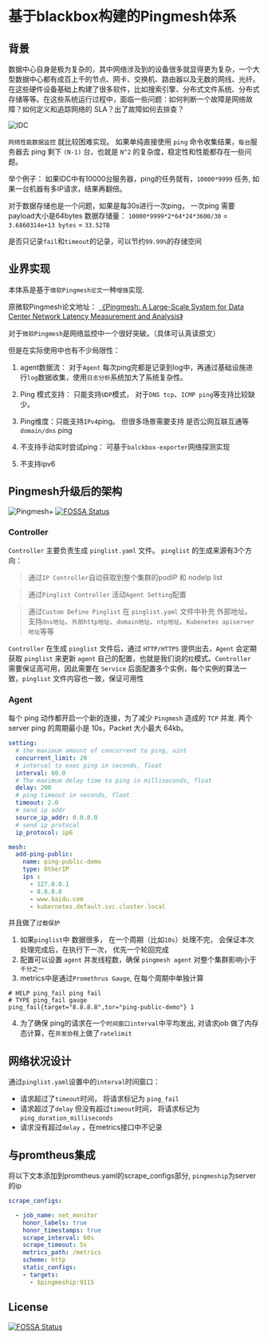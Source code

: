 # 基于blackbox构建的Pingmesh体系

## 背景

数据中心自身是极为复杂的，其中网络涉及到的设备很多就显得更为复杂，一个大型数据中心都有成百上千的节点、网卡、交换机、路由器以及无数的网线、光纤。在这些硬件设备基础上构建了很多软件，比如搜索引擎、分布式文件系统、分布式存储等等。在这些系统运行过程中，面临一些问题：如何判断一个故障是网络故障？如何定义和追踪网络的 SLA？出了故障如何去排查？

![IDC](https://kubeservice.cn/img/devops/IDC_hu8ec2fdff58b0ea09e7358f84cbaf1df1_175984_filter_3454788233369042773.png)

`网络性能数据监控` 就比较困难实现。 如果单纯直接使用 `ping` 命令收集结果，`每台`服务器去 ping 剩下 `(N-1)` 台，也就是 `N^2` 的复杂度，稳定性和性能都存在一些问题。

举个例子： 
如果IDC中有10000台服务器，ping的任务就有，`10000*9999` 任务, 如果一台机器有多IP请求，结果再翻倍。

对于数据存储也是一个问题，如果是每30s进行一次ping， 一次ping 需要 payload大小是64bytes
数据存储量： `10000*9999*2*64*24*3600/30` = `3.6860314e+13 bytes` = `33.52TB`

是否只记录`fail`和`timeout`的记录，可以节约`99.99%`的存储空间

## 业界实现

本体系是基于`微软Pingmesh论文`一种`增强`实现. 

原微软Pingmesh论文地址：
[《Pingmesh: A Large-Scale System for Data Center Network Latency Measurement and Analysis》](https://conferences.sigcomm.org/sigcomm/2015/pdf/papers/p139.pdf)


对于`微软Pingmesh`是网络监控中一个很好突破。（具体可认真读原文）

但是在实际使用中也有不少局限性：

1. agent数据流： 对于`Agent` 每次ping完都是记录到log中，再通过基础设施进行`log`数据收集，使用`日志分析`系统加大了系统复杂性。

2. Ping 模式支持： 只能支持`UDP`模式， 对于`DNS tcp`、`ICMP ping`等支持比较缺少。

3. Ping维度：只能支持`IPv4`ping。 但很多场景需要支持 是否公网互联互通等 `domain/dns` ping

4. 不支持手动实时尝试ping： 可基于`balckbox-exporter`网络探测实现

5. 不支持ipv6

## Pingmesh升级后的架构

![Pingmesh+](https://kubeservice.cn/img/devops/pingmesh_hu8c196f2563a4108ff3fa8682517063fd_177531_filter_4759638724306006349.png)
[![FOSSA Status](https://app.fossa.com/api/projects/git%2Bgithub.com%2Fkubeservice-stack%2Fpingmesh-agent.svg?type=shield)](https://app.fossa.com/projects/git%2Bgithub.com%2Fkubeservice-stack%2Fpingmesh-agent?ref=badge_shield)

### Controller

`Controller` 主要负责生成 `pinglist.yaml` 文件。 `pinglist` 的生成来源有3个方向：

> 通过`IP Controller`自动获取到整个集群的podIP 和 nodeIp list

> 通过`Pinglist Controller` 活动`Agent Setting`配置

> 通过`Custom Define Pinglist` 在 `pinglist.yaml` 文件中补充 外部地址。 支持`dns地址`、`外部http地址`、`domain地址`、`ntp地址`、`Kubenetes apiserver地址`等等

`Controller` 在生成 `pinglist` 文件后，通过 `HTTP/HTTPS` 提供出去，`Agent` 会定期获取 `pinglist` 来更新 `agent` 自己的配置，也就是我们说的`拉`模式。`Controller `需要保证高可用，因此需要在 `Service` 后面配置多个实例，每个实例的算法一致，`pinglist` 文件内容也一致，保证可用性


### Agent
每个 ping 动作都开启一个新的连接，为了减少 `Pingmesh` 造成的 `TCP` 并发. 两个server ping 的周期最小是 10s，Packet 大小最大 64kb。

```yaml
setting:
  # the maximum amount of concurrent to ping, uint
  concurrent_limit: 20
  # interval to exec ping in seconds, float
  interval: 60.0
  # The maximum delay time to ping in milliseconds, float
  delay: 200
  # ping timeout in seconds, float
  timeout: 2.0
  # send ip addr
  source_ip_addr: 0.0.0.0
  # send ip protocal
  ip_protocol: ip6

mesh:
  add-ping-public: 
    name: ping-public-demo
    type: OtherIP
    ips :
      - 127.0.0.1
      - 8.8.8.8
      - www.baidu.com
      - kubernetes.default.svc.cluster.local
```

并且做了`过载保护`
1. 如果`pinglist`中 数据很多， 在一个周期（比如`10s`）处理不完， 会保证本次处理完成后，在执行下一次， 优先一个轮回完成
2. 配置可以设置 `agent` 并发线程数，确保 `pingmesh agent` 对整个集群影响小于`千分之一`
3. metrics中是通过`Promethrus Gauge`, 在每个周期中单独计算

```metrics 
# HELP ping_fail ping fail
# TYPE ping_fail gauge
ping_fail{target="8.8.8.8",tor="ping-public-demo"} 1
```

4. 为了确保 ping的请求在一个`时间窗口interval`中平均发出, 对请求job 做了内存态计算，在`并发协程`上做了`ratelimit`

## 网络状况设计

通过`pinglist.yaml`设置中的`interval`时间窗口：
- 请求超过了`timeout`时间， 将请求标记为 `ping_fail`
- 请求超过了`delay` 但没有超过`timeout`时间， 将请求标记为 `ping_duration_milliseconds`
- 请求没有超过`delay` ，在metrics接口中不记录

## 与promtheus集成

将以下文本添加到promtheus.yaml的scrape_configs部分, `pingmeship`为server的ip

```yaml
scrape_configs:

  - job_name: net_monitor
    honor_labels: true
    honor_timestamps: true
    scrape_interval: 60s
    scrape_timeout: 5s
    metrics_path: /metrics
    scheme: http
    static_configs:
    - targets:
      - $pingmeship:9115
```


## License
[![FOSSA Status](https://app.fossa.com/api/projects/git%2Bgithub.com%2Fkubeservice-stack%2Fpingmesh-agent.svg?type=large)](https://app.fossa.com/projects/git%2Bgithub.com%2Fkubeservice-stack%2Fpingmesh-agent?ref=badge_large)